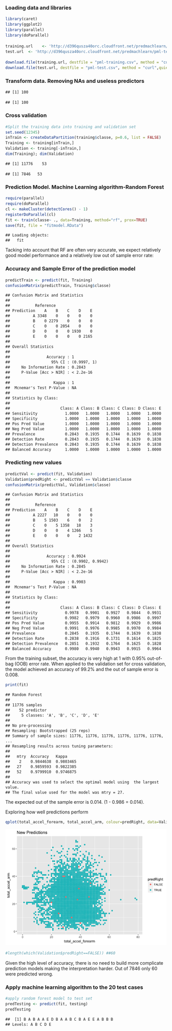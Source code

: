 ### Loading data and libraries

``` r
library(caret)
library(ggplot2)
library(parallel)
library(doParallel)

training.url    <- 'http://d396qusza40orc.cloudfront.net/predmachlearn/pml-training.csv'
test.url  <- 'http://d396qusza40orc.cloudfront.net/predmachlearn/pml-testing.csv'

download.file(training.url, destfile = "pml-training.csv", method = "curl", quiet = TRUE)
download.file(test.url, destfile = "pml-test.csv", method = "curl",quiet = TRUE)
```

### Transform data. Removing NAs and useless predictors

    ## [1] 100

    ## [1] 100

### Cross validation

``` r
#Split the training data into training and validation set
set.seed(12345)
inTrain <- createDataPartition(training$classe, p=0.6, list = FALSE)
Training <- training[inTrain,]
Validation <- training[-inTrain,]
dim(Training); dim(Validation)
```

    ## [1] 11776    53

    ## [1] 7846   53

### Prediction Model. Machine Learning algorithm-Random Forest

``` r
require(parallel)
require(doParallel)
cl <- makeCluster(detectCores() - 1)
registerDoParallel(cl)
fit <- train(classe~ ., data=Training, method="rf", prox=TRUE)
save(fit, file = "fitmodel.RData")
```

    ## Loading objects:
    ##   fit

Tacking into account that RF are often very accurate, we expect relatively good model performance and a relatively low out of sample error rate:

### Accuracy and Sample Error of the prediction model

``` r
predictTrain <- predict(fit, Training)
confusionMatrix(predictTrain, Training$classe)
```

    ## Confusion Matrix and Statistics
    ## 
    ##           Reference
    ## Prediction    A    B    C    D    E
    ##          A 3348    0    0    0    0
    ##          B    0 2279    0    0    0
    ##          C    0    0 2054    0    0
    ##          D    0    0    0 1930    0
    ##          E    0    0    0    0 2165
    ## 
    ## Overall Statistics
    ##                                      
    ##                Accuracy : 1          
    ##                  95% CI : (0.9997, 1)
    ##     No Information Rate : 0.2843     
    ##     P-Value [Acc > NIR] : < 2.2e-16  
    ##                                      
    ##                   Kappa : 1          
    ##  Mcnemar's Test P-Value : NA         
    ## 
    ## Statistics by Class:
    ## 
    ##                      Class: A Class: B Class: C Class: D Class: E
    ## Sensitivity            1.0000   1.0000   1.0000   1.0000   1.0000
    ## Specificity            1.0000   1.0000   1.0000   1.0000   1.0000
    ## Pos Pred Value         1.0000   1.0000   1.0000   1.0000   1.0000
    ## Neg Pred Value         1.0000   1.0000   1.0000   1.0000   1.0000
    ## Prevalence             0.2843   0.1935   0.1744   0.1639   0.1838
    ## Detection Rate         0.2843   0.1935   0.1744   0.1639   0.1838
    ## Detection Prevalence   0.2843   0.1935   0.1744   0.1639   0.1838
    ## Balanced Accuracy      1.0000   1.0000   1.0000   1.0000   1.0000

### Predicting new values

``` r
predictVal <- predict(fit, Validation)
Validation$predRight <- predictVal == Validation$classe
confusionMatrix(predictVal, Validation$classe)
```

    ## Confusion Matrix and Statistics
    ## 
    ##           Reference
    ## Prediction    A    B    C    D    E
    ##          A 2227   10    0    0    0
    ##          B    5 1503    6    0    2
    ##          C    0    5 1358   18    3
    ##          D    0    0    4 1266    5
    ##          E    0    0    0    2 1432
    ## 
    ## Overall Statistics
    ##                                           
    ##                Accuracy : 0.9924          
    ##                  95% CI : (0.9902, 0.9942)
    ##     No Information Rate : 0.2845          
    ##     P-Value [Acc > NIR] : < 2.2e-16       
    ##                                           
    ##                   Kappa : 0.9903          
    ##  Mcnemar's Test P-Value : NA              
    ## 
    ## Statistics by Class:
    ## 
    ##                      Class: A Class: B Class: C Class: D Class: E
    ## Sensitivity            0.9978   0.9901   0.9927   0.9844   0.9931
    ## Specificity            0.9982   0.9979   0.9960   0.9986   0.9997
    ## Pos Pred Value         0.9955   0.9914   0.9812   0.9929   0.9986
    ## Neg Pred Value         0.9991   0.9976   0.9985   0.9970   0.9984
    ## Prevalence             0.2845   0.1935   0.1744   0.1639   0.1838
    ## Detection Rate         0.2838   0.1916   0.1731   0.1614   0.1825
    ## Detection Prevalence   0.2851   0.1932   0.1764   0.1625   0.1828
    ## Balanced Accuracy      0.9980   0.9940   0.9943   0.9915   0.9964

From the training subset, the accuracy is very high at 1 with 0.95% out-of-bag (OOB) error rate. When applied to the validation set for cross validation, the model achieved an accuracy of 99.2% and the out of sample error is 0.008.

``` r
print(fit)
```

    ## Random Forest 
    ## 
    ## 11776 samples
    ##    52 predictor
    ##     5 classes: 'A', 'B', 'C', 'D', 'E' 
    ## 
    ## No pre-processing
    ## Resampling: Bootstrapped (25 reps) 
    ## Summary of sample sizes: 11776, 11776, 11776, 11776, 11776, 11776, ... 
    ## Resampling results across tuning parameters:
    ## 
    ##   mtry  Accuracy   Kappa    
    ##    2    0.9844638  0.9803465
    ##   27    0.9859593  0.9822385
    ##   52    0.9799910  0.9746875
    ## 
    ## Accuracy was used to select the optimal model using  the largest value.
    ## The final value used for the model was mtry = 27.

The expected out of the sample error is 0.014. (1 - 0.986 = 0.014).

Exploring how well predictions perform

``` r
qplot(total_accel_forearm, total_accel_arm, colour=predRight, data=Validation, main="New Predictions")
```

![](figure/unnamed-chunk-10-1.png)

``` r
#length(which(Validation$predRight==FALSE)) ##60
```

Given the high level of accuracy, there is no need to build more complicate prediction models making the interpretation harder. Out of 7846 only 60 were predicted wrong.

### Apply machine learning algorithm to the 20 test cases

``` r
#apply random forest model to test set
predTesting <- predict(fit, testing)
predTesting
```

    ##  [1] B A B A A E D B A A B C B A E E A B B B
    ## Levels: A B C D E
